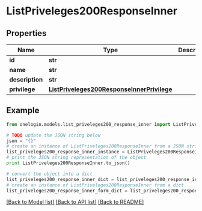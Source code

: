 # ListPriveleges200ResponseInner


## Properties
Name | Type | Description | Notes
------------ | ------------- | ------------- | -------------
**id** | **str** |  | [optional] 
**name** | **str** |  | 
**description** | **str** |  | [optional] 
**privilege** | [**ListPriveleges200ResponseInnerPrivilege**](ListPriveleges200ResponseInnerPrivilege.md) |  | 

## Example

```python
from onelogin.models.list_priveleges200_response_inner import ListPriveleges200ResponseInner

# TODO update the JSON string below
json = "{}"
# create an instance of ListPriveleges200ResponseInner from a JSON string
list_priveleges200_response_inner_instance = ListPriveleges200ResponseInner.from_json(json)
# print the JSON string representation of the object
print ListPriveleges200ResponseInner.to_json()

# convert the object into a dict
list_priveleges200_response_inner_dict = list_priveleges200_response_inner_instance.to_dict()
# create an instance of ListPriveleges200ResponseInner from a dict
list_priveleges200_response_inner_form_dict = list_priveleges200_response_inner.from_dict(list_priveleges200_response_inner_dict)
```
[[Back to Model list]](../README.md#documentation-for-models) [[Back to API list]](../README.md#documentation-for-api-endpoints) [[Back to README]](../README.md)


